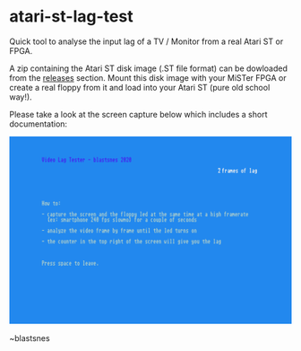 # atari-st-lag-test
Quick tool to analyse the input lag of a TV / Monitor from a real Atari ST or FPGA.

A zip containing the Atari ST disk image (.ST file format) can be dowloaded from the [releases](https://github.com/blastsnes/AtariST_TVLagTester/releases/tag/v1.0) section.
Mount this disk image with your MiSTer FPGA or create a real floppy from it and load into your Atari ST (pure old school way!).

Please take a look at the screen capture below which includes a short documentation:

![Screen capture of Atari ST running the utility](https://raw.githubusercontent.com/blastsnes/AtariST_TVLagTester/master/doc/screen-capture.png)

~blastsnes
